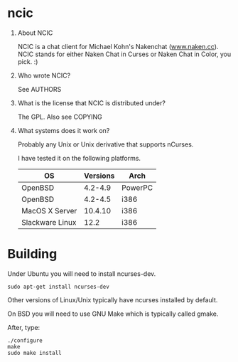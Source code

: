 ncic
====

1. About NCIC

   NCIC is a chat client for Michael Kohn's Nakenchat (www.naken.cc).
   NCIC stands for either Naken Chat in Curses or Naken Chat in Color,
   you pick. :)

2. Who wrote NCIC?

   See AUTHORS

3. What is the license that NCIC is distributed under?

   The GPL. Also see COPYING

4. What systems does it work on?

   Probably any Unix or Unix derivative that supports nCurses.

   I have tested it on the following platforms.

   | OS              | Versions | Arch     |
   | --------------- | -------- | -------- |
   | OpenBSD         | 4.2-4.9  | PowerPC  |
   | OpenBSD         | 4.2-4.5  | i386     |
   | MacOS X Server  | 10.4.10  | i386     |
   | Slackware Linux | 12.2     | i386     |

Building
========
Under Ubuntu you will need to install ncurses-dev.

```
sudo apt-get install ncurses-dev
```

Other versions of Linux/Unix typically have ncurses installed by default.

On BSD you will need to use GNU Make which is typically called gmake.

After, type:

```
./configure
make
sudo make install
```
